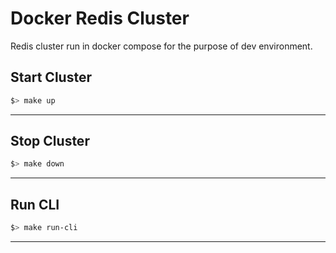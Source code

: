# Docker Redis Cluster

Redis cluster run in docker compose for the purpose of dev environment.

## Start Cluster

```bash
$> make up
```

---

## Stop Cluster

```bash
$> make down
```

---

## Run CLI

```bash
$> make run-cli
```

---